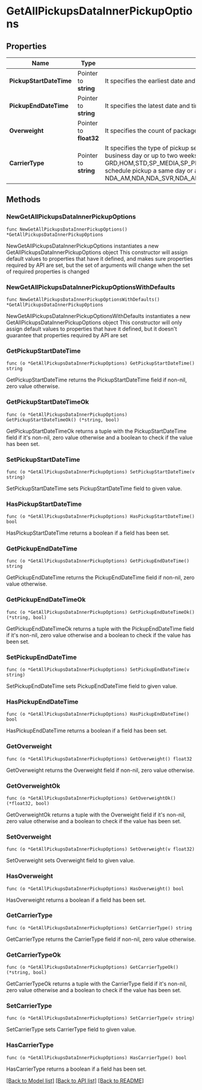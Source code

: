 # GetAllPickupsDataInnerPickupOptions

## Properties

Name | Type | Description | Notes
------------ | ------------- | ------------- | -------------
**PickupStartDateTime** | Pointer to **string** | It specifies the earliest date and time that your parcels will be available for pickup (UTC time) | [optional] 
**PickupEndDateTime** | Pointer to **string** | It specifies the latest date and time that your parcels will be available for pickup (UTC time) | [optional] 
**Overweight** | Pointer to **float32** | It specifies the count of packages which are overwight (weight&gt; 70 lbs) | [optional] 
**CarrierType** | Pointer to **string** | It specifies the type of pickup service - &#x60;Ground&#x60; or &#x60;Express&#x60;. Choose &#x60;Ground&#x60; to schedule pickup for next business day or up to two weeks later for Ground packages only (i.e. GRD,HOM,STD,SP_MEDIA,SP_PRCLSEL,SP_PRE_PRINT,SP_PRE_STD,SP_RETURNS). Choose &#x60;Express&#x60; to schedule pickup a same day or a next day pickup for express packages only (i.e. NDA_AM,NDA,NDA_SVR,NDA_AM_EH,NDA_EH,NDA_SVR_EH,2DA_AM,2DA,3DA,XPP,EXP,EXP_X,EXP_CP,XPD). | [optional] 

## Methods

### NewGetAllPickupsDataInnerPickupOptions

`func NewGetAllPickupsDataInnerPickupOptions() *GetAllPickupsDataInnerPickupOptions`

NewGetAllPickupsDataInnerPickupOptions instantiates a new GetAllPickupsDataInnerPickupOptions object
This constructor will assign default values to properties that have it defined,
and makes sure properties required by API are set, but the set of arguments
will change when the set of required properties is changed

### NewGetAllPickupsDataInnerPickupOptionsWithDefaults

`func NewGetAllPickupsDataInnerPickupOptionsWithDefaults() *GetAllPickupsDataInnerPickupOptions`

NewGetAllPickupsDataInnerPickupOptionsWithDefaults instantiates a new GetAllPickupsDataInnerPickupOptions object
This constructor will only assign default values to properties that have it defined,
but it doesn't guarantee that properties required by API are set

### GetPickupStartDateTime

`func (o *GetAllPickupsDataInnerPickupOptions) GetPickupStartDateTime() string`

GetPickupStartDateTime returns the PickupStartDateTime field if non-nil, zero value otherwise.

### GetPickupStartDateTimeOk

`func (o *GetAllPickupsDataInnerPickupOptions) GetPickupStartDateTimeOk() (*string, bool)`

GetPickupStartDateTimeOk returns a tuple with the PickupStartDateTime field if it's non-nil, zero value otherwise
and a boolean to check if the value has been set.

### SetPickupStartDateTime

`func (o *GetAllPickupsDataInnerPickupOptions) SetPickupStartDateTime(v string)`

SetPickupStartDateTime sets PickupStartDateTime field to given value.

### HasPickupStartDateTime

`func (o *GetAllPickupsDataInnerPickupOptions) HasPickupStartDateTime() bool`

HasPickupStartDateTime returns a boolean if a field has been set.

### GetPickupEndDateTime

`func (o *GetAllPickupsDataInnerPickupOptions) GetPickupEndDateTime() string`

GetPickupEndDateTime returns the PickupEndDateTime field if non-nil, zero value otherwise.

### GetPickupEndDateTimeOk

`func (o *GetAllPickupsDataInnerPickupOptions) GetPickupEndDateTimeOk() (*string, bool)`

GetPickupEndDateTimeOk returns a tuple with the PickupEndDateTime field if it's non-nil, zero value otherwise
and a boolean to check if the value has been set.

### SetPickupEndDateTime

`func (o *GetAllPickupsDataInnerPickupOptions) SetPickupEndDateTime(v string)`

SetPickupEndDateTime sets PickupEndDateTime field to given value.

### HasPickupEndDateTime

`func (o *GetAllPickupsDataInnerPickupOptions) HasPickupEndDateTime() bool`

HasPickupEndDateTime returns a boolean if a field has been set.

### GetOverweight

`func (o *GetAllPickupsDataInnerPickupOptions) GetOverweight() float32`

GetOverweight returns the Overweight field if non-nil, zero value otherwise.

### GetOverweightOk

`func (o *GetAllPickupsDataInnerPickupOptions) GetOverweightOk() (*float32, bool)`

GetOverweightOk returns a tuple with the Overweight field if it's non-nil, zero value otherwise
and a boolean to check if the value has been set.

### SetOverweight

`func (o *GetAllPickupsDataInnerPickupOptions) SetOverweight(v float32)`

SetOverweight sets Overweight field to given value.

### HasOverweight

`func (o *GetAllPickupsDataInnerPickupOptions) HasOverweight() bool`

HasOverweight returns a boolean if a field has been set.

### GetCarrierType

`func (o *GetAllPickupsDataInnerPickupOptions) GetCarrierType() string`

GetCarrierType returns the CarrierType field if non-nil, zero value otherwise.

### GetCarrierTypeOk

`func (o *GetAllPickupsDataInnerPickupOptions) GetCarrierTypeOk() (*string, bool)`

GetCarrierTypeOk returns a tuple with the CarrierType field if it's non-nil, zero value otherwise
and a boolean to check if the value has been set.

### SetCarrierType

`func (o *GetAllPickupsDataInnerPickupOptions) SetCarrierType(v string)`

SetCarrierType sets CarrierType field to given value.

### HasCarrierType

`func (o *GetAllPickupsDataInnerPickupOptions) HasCarrierType() bool`

HasCarrierType returns a boolean if a field has been set.


[[Back to Model list]](../README.md#documentation-for-models) [[Back to API list]](../README.md#documentation-for-api-endpoints) [[Back to README]](../README.md)


